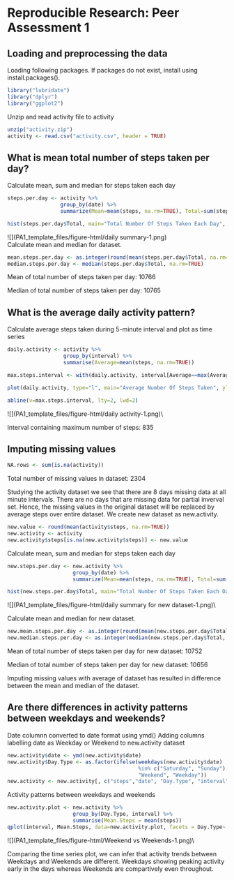 # Reproducible Research: Peer Assessment 1
## Loading and preprocessing the data
Loading following packages. If packages do not exist, install using install.packages().

```r
library("lubridate")
library("dplyr")
library("ggplot2")
```
Unzip and read activity file to activity

```r
unzip("activity.zip")
activity <- read.csv("activity.csv", header = TRUE)
```
## What is mean total number of steps taken per day?
Calculate mean, sum and median for steps taken each day

```r
steps.per.day <- activity %>% 
                 group_by(date) %>%
                 summarize(Mean=mean(steps, na.rm=TRUE), Total=sum(steps), Median=median(steps, na.rm=TRUE))

hist(steps.per.day$Total, main="Total Number Of Steps Taken Each Day", xlab="Number Of Steps")
```

![](PA1_template_files/figure-html/daily summary-1.png)\
Calculate mean and median for dataset.

```r
mean.steps.per.day <- as.integer(round(mean(steps.per.day$Total, na.rm=TRUE), digits = 0))
median.steps.per.day <- median(steps.per.day$Total, na.rm=TRUE)
```
Mean of total number of steps taken per day: 10766

Median of total number of steps taken per day: 10765

## What is the average daily activity pattern?
Calculate average steps taken during 5-minute interval and plot as time series

```r
daily.activity <- activity %>% 
                  group_by(interval) %>% 
                  summarise(Average=mean(steps, na.rm=TRUE))

max.steps.interval <- with(daily.activity, interval[Average==max(Average)])

plot(daily.activity, type="l", main="Average Number Of Steps Taken", ylab="Number Of Steps", xlab="Interval")

abline(v=max.steps.interval, lty=2, lwd=2)
```

![](PA1_template_files/figure-html/daily activity-1.png)\

Interval containing maximum number of steps: 835

## Imputing missing values

```r
NA.rows <- sum(is.na(activity))
```
Total number of missing values in dataset: 2304

Studying the activity dataset we see that there are 8 days missing data at all minute intervals. There are no days that are missing data for partial inverval set. Hence, the missing values in the original dataset will be replaced by average steps over entire dataset. We create new dataset as new.activity.

```r
new.value <- round(mean(activity$steps, na.rm=TRUE))
new.activity <- activity
new.activity$steps[is.na(new.activity$steps)] <- new.value
```

Calculate mean, sum and median for steps taken each day

```r
new.steps.per.day <- new.activity %>% 
                     group_by(date) %>%
                     summarize(Mean=mean(steps, na.rm=TRUE), Total=sum(steps), Median=median(steps, na.rm=TRUE))

hist(new.steps.per.day$Total, main="Total Number Of Steps Taken Each Day(Imputed)", xlab="Number Of Steps")
```

![](PA1_template_files/figure-html/daily summary for new dataset-1.png)\

Calculate mean and median for new dataset.

```r
new.mean.steps.per.day <- as.integer(round(mean(new.steps.per.day$Total, na.rm=TRUE), digits = 0))
new.median.steps.per.day <- as.integer(median(new.steps.per.day$Total, na.rm=TRUE))
```
Mean of total number of steps taken per day for new dataset: 10752

Median of total number of steps taken per day for new dataset: 10656

Imputing missing values with average of dataset has resulted in difference between the mean and median of the dataset.

## Are there differences in activity patterns between weekdays and weekends?

Date columnn converted to date format using ymd()
Adding columns labelling date as Weekday or Weekend to new.activity dataset

```r
new.activity$date <- ymd(new.activity$date)
new.activity$Day.Type <- as.factor(ifelse(weekdays(new.activity$date) 
                                          %in% c("Saturday", "Sunday"),
                                          "Weekend", "Weekday"))
new.activity <- new.activity[, c("steps","date", "Day.Type", "interval")] 
```

Activity patterns between weekdays and weekends

```r
new.activity.plot <- new.activity %>%
                     group_by(Day.Type, interval) %>%
                     summarise(Mean.Steps = mean(steps))
qplot(interval, Mean.Steps, data=new.activity.plot, facets = Day.Type~., geom="path")
```

![](PA1_template_files/figure-html/Weekend vs Weekends-1.png)\

Comparing the time series plot, we can infer that activity trends between Weekdays and Weekends are different. Weekdays showing peaking activity early in the days whereas Weekends are compartively even throughout.
